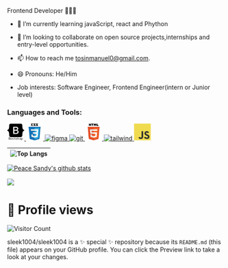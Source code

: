 Frontend Developer 👨🏽‍💻
 
-  🌱  I’m currently learning javaScript, react and Phython

- 👯 I’m looking to collaborate on open source projects,internships and entry-level opportunities.

- 📫 How to reach me
tosinmanuel0@gmail.com.

- 😄 Pronouns: He/Him

- Job interests: Software Engineer, Frontend Engineer(intern or Junior level)



<h3 align="left">Languages and Tools:</h3>
<p align="left"> <a href="https://getbootstrap.com" target="_blank" rel="noreferrer"> <img src="https://raw.githubusercontent.com/devicons/devicon/master/icons/bootstrap/bootstrap-plain-wordmark.svg" alt="bootstrap" width="40" height="40"/> </a> <a href="https://www.w3schools.com/cpp/" target="_blank" rel="noreferrer"> <a href="https://www.w3schools.com/css/" target="_blank" rel="noreferrer"> <img src="https://raw.githubusercontent.com/devicons/devicon/master/icons/css3/css3-original-wordmark.svg" alt="css3" width="40" height="40"/> </a> <a href="https://www.figma.com/" target="_blank" rel="noreferrer"> <img src="https://www.vectorlogo.zone/logos/figma/figma-icon.svg" alt="figma" width="40" height="40"/> </a> <a href="https://git-scm.com/" target="_blank" rel="noreferrer"> <img src="https://www.vectorlogo.zone/logos/git-scm/git-scm-icon.svg" alt="git" width="40" height="40"/> </a> <a href="https://www.w3.org/html/" target="_blank" rel="noreferrer"> <img src="https://raw.githubusercontent.com/devicons/devicon/master/icons/html5/html5-original-wordmark.svg" alt="html5" width="40" height="40"/> </a> <a href="https://tailwindcss.com/" target="_blank" rel="noreferrer"> <img src="https://www.vectorlogo.zone/logos/tailwindcss/tailwindcss-icon.svg" alt="tailwind" width="40" height="40"/>  <a href="https://developer.mozilla.org/en-US/docs/Web/JavaScript" target="_blank" rel="noreferrer"> <img src="https://raw.githubusercontent.com/devicons/devicon/master/icons/javascript/javascript-original.svg" alt="javascript" width="40" height="40"/> </a>   </p>


 
  | ![Top Langs](https://github-readme-stats.vercel.app/api/top-langs/?username=Peacesandy&theme=city_lights) |
| :---: |  


[![Peace Sandy's github stats](https://github-readme-stats.vercel.app/api?username=Peacesandy)](https://github.com/Peacesandy)


    
   <img align="center" src="https://github-readme-streak-stats.herokuapp.com/?user=Peacesandy&theme=radical&hide_border=true"/>

    

    
    
 #  👀 Profile views
![Visitor Count](https://profile-counter.glitch.me/{Peacesandy}/count.svg) 


















sleek1004/sleek1004 is a ✨ special ✨ repository because its `README.md` (this file) appears on your GitHub profile.
You can click the Preview link to take a look at your changes.
